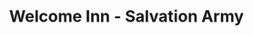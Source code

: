 ---
title: "Welcome Inn - Salvation Army"
url: /horsell/welcome-inn-salvation-army/
shop: charity
---